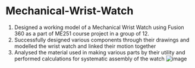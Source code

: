 # Mechanical-Wrist-Watch
1. Designed a working model of a Mechanical Wrist Watch using Fusion 360 as a part of ME251 course project in a group of 12.
2. Successfully designed various components through their drawings and modelled the wrist watch and linked their motion together
3. Analysed the material used in making various parts by their utility and performed calculations for systematic assembly of the watch
![image](https://user-images.githubusercontent.com/63974759/185924455-0810401e-30c9-406a-ab91-8f975e427cc0.png)
